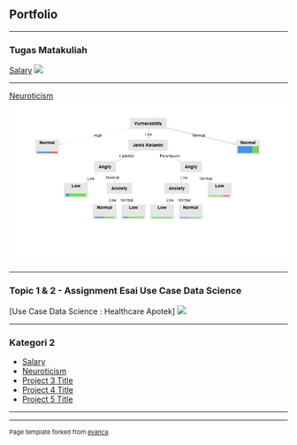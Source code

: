 ## Portfolio

---

### Tugas Matakuliah 

[Salary](https://colab.research.google.com/drive/1jcqE_sd0zhWH9I0Mi2d2sKVRqfJCdcB4?usp=sharing)
<img src="images/VisSalary.png?raw=true"/>

---
[Neuroticism](/pdf/Neuroticism.pdf)
<img src="images/tree.png?raw=true"/>

---

### Topic 1 & 2 - Assignment Esai Use Case Data Science
[Use Case Data Science : Healthcare Apotek]
<img src="images/UseCase.png?raw=true"/>

---

### Kategori 2

- [Salary](https://colab.research.google.com/drive/1jcqE_sd0zhWH9I0Mi2d2sKVRqfJCdcB4?usp=sharing)
- [Neuroticism](http://example.com/)
- [Project 3 Title](http://example.com/)
- [Project 4 Title](http://example.com/)
- [Project 5 Title](http://example.com/)

---




---
<p style="font-size:11px">Page template forked from <a href="https://github.com/evanca/quick-portfolio">evanca</a></p>
<!-- Remove above link if you don't want to attibute -->
